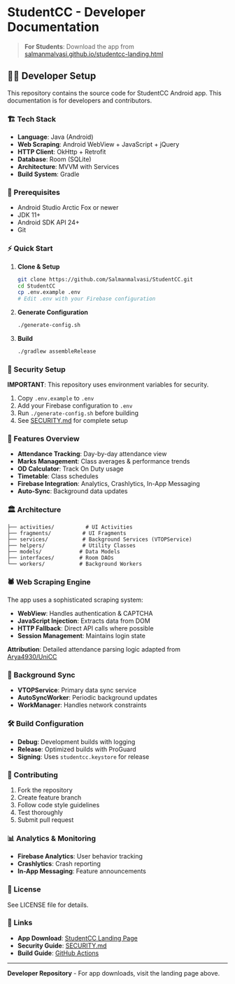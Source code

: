 # StudentCC - Developer Documentation

> **For Students**: Download the app from [salmanmalvasi.github.io/studentcc-landing.html](https://salmanmalvasi.github.io/studentcc-landing.html)

## 👨‍💻 Developer Setup

This repository contains the source code for StudentCC Android app. This documentation is for developers and contributors.

### 🏗️ Tech Stack
- **Language**: Java (Android)
- **Web Scraping**: Android WebView + JavaScript + jQuery
- **HTTP Client**: OkHttp + Retrofit
- **Database**: Room (SQLite)
- **Architecture**: MVVM with Services
- **Build System**: Gradle

### 🔧 Prerequisites
- Android Studio Arctic Fox or newer
- JDK 11+
- Android SDK API 24+
- Git

### ⚡ Quick Start

1. **Clone & Setup**
   ```bash
   git clone https://github.com/Salmanmalvasi/StudentCC.git
   cd StudentCC
   cp .env.example .env
   # Edit .env with your Firebase configuration
   ```

2. **Generate Configuration**
   ```bash
   ./generate-config.sh
   ```

3. **Build**
   ```bash
   ./gradlew assembleRelease
   ```

### 🔐 Security Setup

**IMPORTANT**: This repository uses environment variables for security.

1. Copy `.env.example` to `.env`
2. Add your Firebase configuration to `.env`
3. Run `./generate-config.sh` before building
4. See [SECURITY.md](SECURITY.md) for complete setup

### 📱 Features Overview

- **Attendance Tracking**: Day-by-day attendance view
- **Marks Management**: Class averages & performance trends
- **OD Calculator**: Track On Duty usage
- **Timetable**: Class schedules
- **Firebase Integration**: Analytics, Crashlytics, In-App Messaging
- **Auto-Sync**: Background data updates

### 🏛️ Architecture

```
├── activities/          # UI Activities
├── fragments/          # UI Fragments  
├── services/           # Background Services (VTOPService)
├── helpers/            # Utility Classes
├── models/            # Data Models
├── interfaces/        # Room DAOs
└── workers/           # Background Workers
```

### 🕷️ Web Scraping Engine

The app uses a sophisticated scraping system:
- **WebView**: Handles authentication & CAPTCHA
- **JavaScript Injection**: Extracts data from DOM
- **HTTP Fallback**: Direct API calls where possible
- **Session Management**: Maintains login state

**Attribution**: Detailed attendance parsing logic adapted from [Arya4930/UniCC](https://github.com/Arya4930/UniCC)

### 🔄 Background Sync

- **VTOPService**: Primary data sync service
- **AutoSyncWorker**: Periodic background updates
- **WorkManager**: Handles network constraints

### 🛠️ Build Configuration

- **Debug**: Development builds with logging
- **Release**: Optimized builds with ProGuard
- **Signing**: Uses `studentcc.keystore` for release

### 🤝 Contributing

1. Fork the repository
2. Create feature branch
3. Follow code style guidelines
4. Test thoroughly
5. Submit pull request

### 📊 Analytics & Monitoring

- **Firebase Analytics**: User behavior tracking
- **Crashlytics**: Crash reporting
- **In-App Messaging**: Feature announcements

### 📄 License

See LICENSE file for details.

### 🔗 Links

- **App Download**: [StudentCC Landing Page](https://salmanmalvasi.github.io/studentcc-landing.html)
- **Security Guide**: [SECURITY.md](SECURITY.md)
- **Build Guide**: [GitHub Actions](.github/workflows/build.yml)

---
**Developer Repository** - For app downloads, visit the landing page above.
